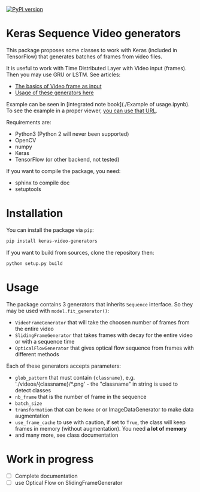 [![PyPI version](https://badge.fury.io/py/keras-video-generators.svg)](https://pypi.org/project/keras-video-generators/)

# Keras Sequence Video generators

This package proposes some classes to work with Keras (included in TensorFlow) that generates batches of frames from video files.

It is useful to work with Time Distributed Layer with Video input (frames). Then you may use GRU or LSTM. 
See articles:

- [The basics of Video frame as input](https://medium.com/smileinnovation/how-to-work-with-time-distributed-data-in-a-neural-network-b8b39aa4ce00)
- [Usage of these generators here](https://medium.com/smileinnovation/training-neural-network-with-image-sequence-an-example-with-video-as-input-c3407f7a0b0f)

Example can be seen in [integrated note book](./Example of usage.ipynb).
To see the example in a proper viewer, [you can use that URL](https://nbviewer.jupyter.org/github/metal3d/keras-video-generators/blob/master/Example%20of%20usage.ipynb).


Requirements are:

- Python3 (Python 2 will never been supported)
- OpenCV
- numpy
- Keras
- TensorFlow (or other backend, not tested)

If you want to compile the package, you need:

- sphinx to compile doc
- setuptools

# Installation

You can install the package via `pip`:

```bash
pip install keras-video-generators
```

If you want to build from sources, clone the repository then:

```bash
python setup.py build
```

# Usage

The package contains 3 generators that inherits `Sequence` interface. So they may be used with `model.fit_generator()`:

- `VideoFrameGenerator` that will take the choosen number of frames from the entire video
- `SlidingFrameGenerator` that takes frames with decay for the entire video or with a sequence time
- `OpticalFlowGenerator` that gives optical flow sequence from frames with different methods

Each of these generators accepts parameters:

- `glob_pattern` that must contain `{classname}`, e.g. './videos/{classname}/*.png' - the "classname" in string is used to detect classes
- `nb_frame` that is the number of frame in the sequence
- `batch_size`
- `transformation` that can be `None` or or ImageDataGenerator to make data augmentation
- `use_frame_cache` to use with caution, if set to `True`, the class will keep frames in memory (without augmentation). You need **a lot of memory**
- and many more, see class documentation


# Work in progress

- [ ] Complete documentation
- [ ] use Optical Flow on SlidingFrameGenerator
